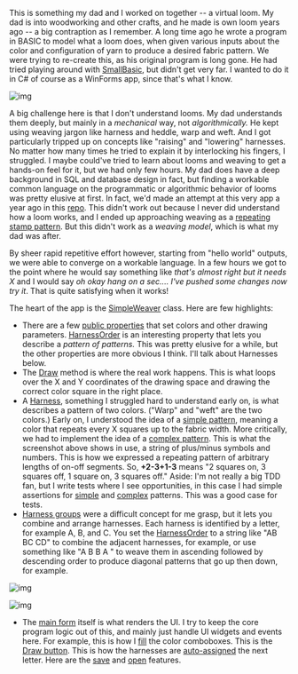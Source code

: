 This is something my dad and I worked on together -- a virtual loom. My dad is into woodworking and other crafts, and he made is own loom years ago -- a big contraption as I remember. A long time ago he wrote a program in BASIC to model what a loom does, when given various inputs about the color and configuration of yarn to produce a desired fabric pattern. We were trying to re-create this, as his original program is long gone. He had tried playing around with [SmallBasic](https://smallbasic-publicwebsite.azurewebsites.net), but didn't get very far. I wanted to do it in C# of course as a WinForms app, since that's what I know.

![img](https://github.com/adamosoftware/Loomer/blob/master/herringbone.png)

A big challenge here is that I don't understand looms. My dad understands them deeply, but mainly in a *mechanical* way, not *algorithmically.* He kept using weaving jargon like harness and heddle, warp and weft. And I got particularly tripped up on concepts like "raising" and "lowering" harnesses. No matter how many times he tried to explain it by interlocking his fingers, I struggled. I maybe could've tried to learn about looms and weaving to get a hands-on feel for it, but we had only few hours. My dad does have a deep background in SQL and database design in fact, but finding a workable common language on the programmatic or algorithmic behavior of looms was pretty elusive at first. In fact, we'd made an attempt at this very app a year ago in this [repo](https://github.com/adamosoftware/Loom). This didn't work out because I never did understand how a loom works, and I ended up approaching weaving as a [repeating stamp pattern](https://github.com/adamosoftware/Loom/blob/master/Loom/Stamp.cs). But this didn't work as a *weaving model*, which is what my dad was after.

By sheer rapid repetitive effort however, starting from "hello world" outputs, we were able to converge on a workable language. In a few hours we got to the point where he would say something like *that's almost right but it needs X* and I would say *oh okay hang on a sec.... I've pushed some changes now try it*. That is quite satisfying when it works!

The heart of the app is the [SimpleWeaver](https://github.com/adamosoftware/Loomer/blob/master/Loomer/SimpleWeaver.cs) class. Here are few highlights:
- There are a few [public properties](https://github.com/adamosoftware/Loomer/blob/master/Loomer/SimpleWeaver.cs#L16..L23) that set colors and other drawing parameters. [HarnessOrder](https://github.com/adamosoftware/Loomer/blob/master/Loomer/SimpleWeaver.cs#L22) is an interesting property that lets you describe a *pattern of patterns.* This was pretty elusive for a while, but the other properties are more obvious I think. I'll talk about Harnesses below.
- The [Draw](https://github.com/adamosoftware/Loomer/blob/master/Loomer/SimpleWeaver.cs#L27) method is where the real work happens. This is what loops over the X and Y coordinates of the drawing space and drawing the correct color square in the right place.
- A [Harness](https://github.com/adamosoftware/Loomer/blob/master/Loomer/SimpleWeaver.cs#L164), something I struggled hard to understand early on, is what describes a pattern of two colors. ("Warp" and "weft" are the two colors.) Early on, I understood the idea of a [simple pattern](https://github.com/adamosoftware/Loomer/blob/master/Loomer/SimpleWeaver.cs#L220), meaning a color that repeats every X squares up to the fabric width. More critically, we had to implement the idea of a [complex pattern](https://github.com/adamosoftware/Loomer/blob/master/Loomer/SimpleWeaver.cs#L187). This is what the screenshot above shows in use, a string of plus/minus symbols and numbers. This is how we expressed a repeating pattern of arbitrary lengths of on-off segments. So, **+2-3+1-3** means "2 squares on, 3 squares off, 1 square on, 3 squares off." Aside: I'm not really a big TDD fan, but I write tests where I see opportunities, in this case I had simple assertions for [simple](https://github.com/adamosoftware/Loomer/blob/master/Testing/DrawingTests.cs#L12) and [complex](https://github.com/adamosoftware/Loomer/blob/master/Testing/DrawingTests.cs#L19) patterns. This was a good case for tests.
- [Harness groups](https://github.com/adamosoftware/Loomer/blob/master/Loomer/SimpleWeaver.cs#L90) were a difficult concept for me grasp, but it lets you combine and arrange harnesses. Each harness is identified by a letter, for example A, B, and C. You set the [HarnessOrder](https://github.com/adamosoftware/Loomer/blob/master/Loomer/SimpleWeaver.cs#L22) to a string like "AB BC CD" to combine the adjacent harnesses, for example, or use something like "A B B A " to weave them in ascending followed by descending order to produce diagonal patterns that go up then down, for example.

![img](https://github.com/adamosoftware/Loomer/blob/master/harness-order1.png)

![img](https://github.com/adamosoftware/Loomer/blob/master/harness-order2.png)

- The [main form](https://github.com/adamosoftware/Loomer/blob/master/Loomer/frmMain.cs) itself is what renders the UI. I try to keep the core program logic out of this, and mainly just handle UI widgets and events here. For example, this is how I [fill](https://github.com/adamosoftware/Loomer/blob/master/Loomer/frmMain.cs#L94) the color comboboxes. This is the [Draw button](https://github.com/adamosoftware/Loomer/blob/master/Loomer/frmMain.cs#L106). This is how the harnesses are [auto-assigned](https://github.com/adamosoftware/Loomer/blob/master/Loomer/frmMain.cs#L139) the next letter. Here are the [save](https://github.com/adamosoftware/Loomer/blob/master/Loomer/frmMain.cs#L144) and [open](https://github.com/adamosoftware/Loomer/blob/master/Loomer/frmMain.cs#L163) features.
